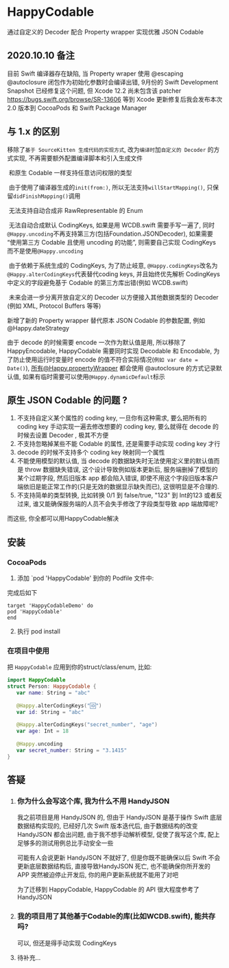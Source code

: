 # HappyCodable

通过自定义的 Decoder 配合 Property wrapper 实现优雅 JSON Codable

## 2020.10.10 备注

目前 Swift 编译器存在缺陷, 当 Property wraper 使用 @escaping @autoclosure 闭包作为初始化参数时会编译出错, 9月份的 Swift Development Snapshot 已经修复这个问题, 但 Xcode 12.2 尚未包含该 patcher https://bugs.swift.org/browse/SR-13606 等到 Xcode 更新修复后我会发布本次 2.0 版本到 CocoaPods 和 Swift Package Manager

## 与 1.x 的区别

移除了`基于 SourceKitten 生成代码的实现方式`, 改为`编译时`加`自定义的 Decoder` 的方式实现, 不再需要额外配置编译脚本和引入生成文件

​	和原生 Codable 一样支持任意访问权限的类型

​	由于使用了编译器生成的`init(from:)`, 所以无法支持`willStartMapping()`, 只保留`didFinishMapping()`调用

​	无法支持自动合成非 RawRepresentable 的 Enum

​	无法自动合成默认 CodingKeys, 如果是用 WCDB.swift 需要手写一遍了, 同时`@Happy.uncoding`不再支持第三方(包括Foundation.JSONDecoder), 如果需要 “使用第三方 Codable 且使用 uncoding 的功能”, 则需要自己实现 CodingKeys 而不是使用`@Happy.uncoding`

​	由于依赖于系统生成的 CodingKeys, 为了防止岐意, `@Happy.codingKeys`改名为`@Happy.alterCodingKeys`代表替代coding keys, 并且始终优先解析 CodingKeys 中定义的字段避免基于 Codable 的第三方库出错(例如 WCDB.swift)

​	未来会进一步分离开放自定义的 Decoder 以方便接入其他数据类型的 Decoder (例如 XML, Protocol Buffers 等等)

新增了新的 Property wrapper 替代原本 JSON Codable 的参数配置, 例如 @Happy.dateStrategy

由于 decode 的时候需要 encode 一次作为默认值是用, 所以移除了 HappyEncodable, HappyCodable 需要同时实现 Decodable 和 Encodable, 为了防止使用运行时变量时 encode 的值不符合实际情况(`例如 var date = Date()`), 所有@Happy.propertyWrapper 都会使用 @autoclosure 的方式记录默认值, 如果有临时需要可以使用`@Happy.dynamicDefault`标示

## 原生 JSON Codable 的问题 ?

1. 不支持自定义某个属性的 coding key, 一旦你有这种需求, 要么把所有的 coding key 手动实现一遍去修改想要的 coding key, 要么就得在 decode 的时候去设置 Decoder , 极其不方便
2. 不支持忽略掉某些不能 Codable 的属性, 还是需要手动实现 coding key 才行
4. decode 的时候不支持多个 coding key 映射同一个属性
6. 不能使用模型的默认值, 当 decode 的数据缺失时无法使用定义里的默认值而是 throw 数据缺失错误, 这个设计导致例如版本更新后, 服务端删掉了模型的某个过期字段, 然后旧版本 app 都会陷入错误, 即使不用这个字段旧版本客户端依旧是能正常工作的(只是无效的数据显示缺失而已), 这很明显是不合理的.
7. 不支持简单的类型转换, 比如转换 0/1 到 false/true, "123" 到 Int的123 或者反过来, 谁又能确保服务端的人员不会失手修改了字段类型导致 app 端故障呢?

而这些, 你全都可以用HappyCodable解决

## 安装

### CocoaPods

1. 添加 `pod 'HappyCodable' 到你的 Podfile 文件中:

完成后如下

```
target 'HappyCodableDemo' do
pod 'HappyCodable'
end
```

2. 执行 pod install


### 在项目中使用

把 `HappyCodable` 应用到你的struct/class/enum, 比如:

```swift
import HappyCodable
struct Person: HappyCodable {
   var name: String = "abc"
   
   @Happy.alterCodingKeys("🆔")
   var id: String = "abc"
   
   @Happy.alterCodingKeys("secret_number", "age")
   var age: Int = 18
   
   @Happy.uncoding
   var secret_number: String = "3.1415"
}
```

## 答疑

1. ### 你为什么会写这个库, 我为什么不用 HandyJSON

   我之前项目是用 HandyJSON 的, 但由于 HandyJSON 是基于操作 Swift 底层数据结构实现的, 已经好几次 Swift 版本迭代后, 由于数据结构的改变 HandyJSON 都会出问题, 由于我不想手动解析模型, 促使了我写这个库, 配上足够多的测试用例总比手动安全一些

   可能有人会说更新 HandyJSON 不就好了, 但是你既不能确保以后 Swift 不会更新底层数据结构后, 直接导致HandyJSON 死亡, 也不能确保你所开发的 APP 突然被迫停止开发后, 你的用户更新系统就不能用了对吧

   为了迁移到 HappyCodable, HappyCodable 的 API 很大程度参考了 HandyJSON

2. ### 我的项目用了其他基于Codable的库(比如WCDB.swift), 能共存吗?

   可以, 但还是得手动实现 CodingKeys

3. 待补充...
